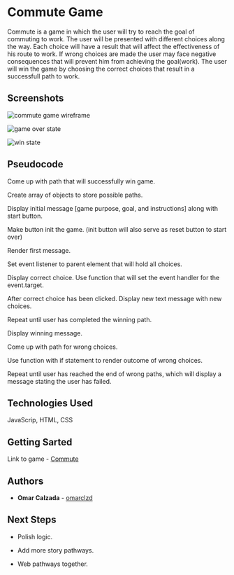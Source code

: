 # Commute Game

Commute is a game in which the user will try to reach the goal of commuting to work. The user will be presented with different choices along the way. Each choice will have a result that will affect the effectiveness of his route to work. If wrong choices are made the user may face negative consequences that will prevent him from achieving the goal(work). The user will win the game by choosing the correct choices that result in a successfull path to work.

## Screenshots

![commute game wireframe](../master/images/commute-layout3.png)

![game over state](../master/images/gameover.png)

![win state](../master/images/winner.png)

## Pseudocode

Come up with path that will successfully win game. 

Create array of objects to store possible paths.

Display initial message [game purpose, goal, and instructions] along with start button.

Make button init the game. (init button will also serve as reset button to start over)

Render first message.

Set event listener to parent element that will hold all choices. 

Display correct choice. Use function that will set the event handler  for the event.target.

After correct choice has been clicked. Display new text message with new choices. 

Repeat until user has completed the winning path. 

Display winning message. 

Come up with path for wrong choices. 

Use function with if statement to render outcome of wrong choices. 

Repeat until user has reached the end of wrong paths, which will display a message stating the user has failed. 

## Technologies Used

JavaScrip, HTML, CSS

## Getting Sarted 

Link to game - [Commute](https://omarclzd.github.io/commute-game/)

## Authors

* **Omar Calzada** - [omarclzd](https://github.com/omarclzd)

## Next Steps

* Polish logic.

* Add more story pathways.

* Web pathways together.


